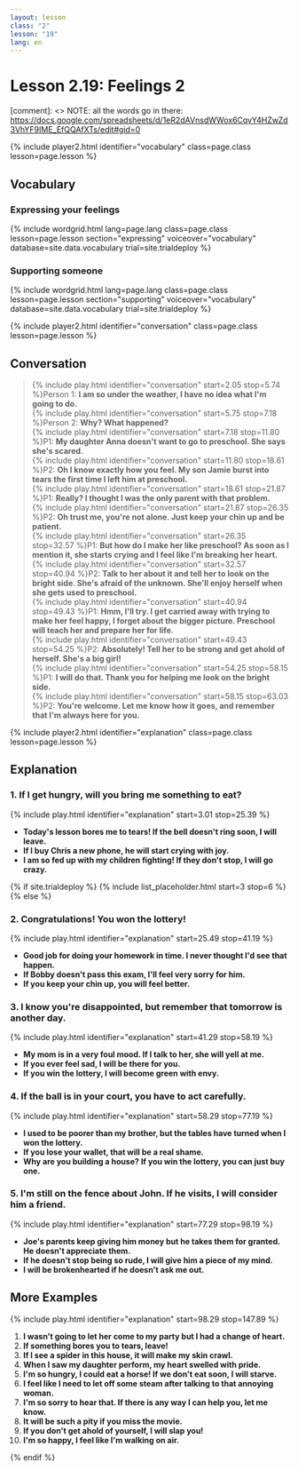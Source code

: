 ```yaml
---
layout: lesson
class: "2"
lesson: "19"
lang: en
---
```



# Lesson 2.19: Feelings 2

[comment]: <> NOTE: all the words go in there: https://docs.google.com/spreadsheets/d/1eR2dAVnsdWWox6CqvY4HZwZd3VhYF9IME_EfQQAfXTs/edit#gid=0

{% include player2.html identifier="vocabulary" class=page.class lesson=page.lesson %}
## Vocabulary 


### Expressing your feelings

{% include wordgrid.html lang=page.lang
		class=page.class 
		lesson=page.lesson 
		section="expressing"
		voiceover="vocabulary"
		database=site.data.vocabulary 
		trial=site.trialdeploy %}
		

### Supporting someone 

{% include wordgrid.html lang=page.lang
		class=page.class 
		lesson=page.lesson 
		section="supporting"
		voiceover="vocabulary"
		database=site.data.vocabulary 
		trial=site.trialdeploy %}
		


{% include player2.html identifier="conversation" class=page.class lesson=page.lesson %}

## Conversation

> {% include play.html identifier="conversation" start=2.05 stop=5.74 %}Person 1: __I am so under the weather, I have no idea what I'm going to do.__   
> {% include play.html identifier="conversation" start=5.75 stop=7.18 %}Person 2: __Why? What happened?__    
> {% include play.html identifier="conversation" start=7.18 stop=11.80 %}P1: __My daughter Anna doesn't want to go to preschool. She says she's scared.__    
> {% include play.html identifier="conversation" start=11.80 stop=18.61 %}P2: __Oh I know exactly how you feel. My son Jamie burst into tears the first time I left him at preschool.__  
> {% include play.html identifier="conversation" start=18.61 stop=21.87 %}P1: __Really? I thought I was the only parent with that problem.__  
> {% include play.html identifier="conversation" start=21.87 stop=26.35 %}P2: __Oh trust me, you're not alone. Just keep your chin up and be patient.__  
> {% include play.html identifier="conversation" start=26.35 stop=32.57 %}P1: __But how do I make her like preschool? As soon as I mention it, she starts crying and I feel like I'm breaking her heart.__  
> {% include play.html identifier="conversation" start=32.57 stop=40.94 %}P2: __Talk to her about it and tell her to look on the bright side. She's afraid of the unknown. She'll enjoy herself when she gets used to preschool.__  
> {% include play.html identifier="conversation" start=40.94 stop=49.43 %}P1: __Hmm, I'll try. I get carried away with trying to make her feel happy, I forget about the bigger picture. Preschool will teach her and prepare her for life.__  
> {% include play.html identifier="conversation" start=49.43 stop=54.25 %}P2: __Absolutely! Tell her to be strong and get ahold of herself. She's a big girl!__  
> {% include play.html identifier="conversation" start=54.25 stop=58.15 %}P1: __I will do that. Thank you for helping me look on the bright side.__  
> {% include play.html identifier="conversation" start=58.15 stop=63.03 %}P2: __You're welcome. Let me know how it goes, and remember that I'm always here for you.__     



{% include player2.html identifier="explanation" class=page.class lesson=page.lesson %}

## Explanation
### 1. If I get hungry, will you bring me something to eat?
{% include play.html identifier="explanation" start=3.01 stop=25.39 %} 


- __Today's lesson bores me to tears! If the bell doesn't ring soon, I will leave.__
- __If I buy Chris a new phone, he will start crying with joy.__
- __I am so fed up with my children fighting! If they don't stop, I will go crazy.__ 


{% if site.trialdeploy %}
  {% include list_placeholder.html start=3 stop=6 %}
  {% else %}


### 2. Congratulations! You won the lottery!
{% include play.html identifier="explanation" start=25.49 stop=41.19 %}

- __Good job for doing your homework in time. I never thought I'd see that happen.__
- __If Bobby doesn't pass this exam, I'll feel very sorry for him.__
- __If you keep your chin up, you will feel better.__

### 3. I know you're disappointed, but remember that tomorrow is another day.
{% include play.html identifier="explanation" start=41.29 stop=58.19 %}

- __My mom is in a very foul mood. If I talk to her, she will yell at me.__
- __If you ever feel sad, I will be there for you.__
- __If you win the lottery, I will become green with envy.__

### 4. If the ball is in your court, you have to act carefully.
{% include play.html identifier="explanation" start=58.29 stop=77.19 %}
- __I used to be poorer than my brother, but the tables have turned when I won the lottery.__
- __If you lose your wallet, that will be a real shame.__
- __Why are you building a house? If you win the lottery, you can just buy one.__

### 5. I'm still on the fence about John. If he visits, I will consider him a friend.
{% include play.html identifier="explanation" start=77.29 stop=98.19 %}

- __Joe's parents keep giving him money but he takes them for granted. He doesn't appreciate them.__
- __If he doesn’t stop being so rude, I will give him a piece of my mind.__
- __I will be brokenhearted if he doesn't ask me out.__

## More Examples
{% include play.html identifier="explanation" start=98.29 stop=147.89 %}

1. __I wasn't going to let her come to my party but I had a change of heart.__
2. __If something bores you to tears, leave!__
3. __If I see a spider in this house, it will make my skin crawl.__
4. __When I saw my daughter perform, my heart swelled with pride.__
5. __I'm so hungry, I could eat a horse! If we don't eat soon, I will starve.__
6. __I feel like I need to let off some steam after talking to that annoying woman.__
7. __I'm so sorry to hear that. If there is any way I can help you, let me know.__
8. __It will be such a pity if you miss the movie.__
9. __If you don't get ahold of yourself, I will slap you!__
10. __I'm so happy, I feel like I'm walking on air.__



{% endif %}